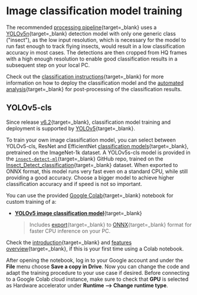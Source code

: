 # Image classification model training

The recommended [processing pipeline](../deployment/detection.md#processing-pipeline){target=_blank}
uses a [YOLOv5n](../index.md#detection-models){target=_blank} detection model
with only one generic class ("insect"), as the low input resolution, which is
necessary for the model to run fast enough to track flying insects, would result
in a low classification accuracy in most cases. The detections are then cropped
from HQ frames with a high enough resolution to enable good classification results
in a subsequent step on your local PC.

Check out the [classification instructions](../deployment/classification.md){target=_blank}
for more information on how to deploy the classification model and the
[automated analysis](../deployment/analysis.md){target=_blank} for post-processing
of the classification results.

## YOLOv5-cls

Since release [v6.2](https://github.com/ultralytics/yolov5/releases/v6.2){target=_blank},
classification model training and deployment is supported by
[YOLOv5](https://github.com/ultralytics/yolov5){target=_blank}.

To train your own image classification model, you can select between YOLOv5-cls,
ResNet and EfficientNet
[classification models](https://github.com/ultralytics/yolov5#classification){target=_blank},
pretrained on the ImageNet-1k dataset. A YOLOv5s-cls model is provided in the
[`insect-detect-ml`](https://github.com/maxsitt/insect-detect-ml){target=_blank}
GitHub repo, trained on the
[Insect_Detect_classification](https://universe.roboflow.com/maximilian-sittinger/insect_detect_classification){target=_blank}
dataset. When exported to ONNX format, this model runs very fast even on a
standard CPU, while still providing a good accuracy. Choose a bigger model
to achieve higher classification accuracy and if speed is not so important.

You can use the provided [Google Colab](https://colab.research.google.com/){target=_blank}
notebook for custom training of a:

- [**YOLOv5 image classification model**](https://colab.research.google.com/github/maxsitt/insect-detect-ml/blob/main/notebooks/YOLOv5_classification_training.ipynb){target=_blank}
  > Includes [export](https://github.com/ultralytics/yolov5/issues/251){target=_blank}
    to [ONNX](https://onnx.ai/){target=_blank} format for faster CPU inference on your PC.

Check the [introduction](https://colab.research.google.com/){target=_blank} and
[features overview](https://colab.research.google.com/notebooks/basic_features_overview.ipynb){target=_blank},
if this is your first time using a Colab notebook.

After opening the notebook, log in to your Google account and under the **File**
menu choose **Save a copy in Drive**. Now you can change the code and adapt the
training procedure to your use case if desired. Before connecting to a Google
Colab cloud instance, make sure to check that **GPU** is selected as Hardware
accelerator under **Runtime --> Change runtime type**.
